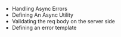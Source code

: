 
- Handling Async Errors 
- Defining An Async Utility
- Validating the req body on the server side
- Defining an error template
